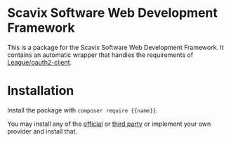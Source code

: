 Scavix Software Web Development Framework
=========================================
This is a package for the Scavix Software Web Development Framework.
It contains an automatic wrapper that handles the requirements of [League/oauth2-client](https://oauth2-client.thephpleague.com/).

Installation
============
Install the package with `composer require {{name}}`.

You may install any of the [official](https://oauth2-client.thephpleague.com/providers/league/) or [third party](https://oauth2-client.thephpleague.com/providers/thirdparty/) or implement your own provider and install that.

